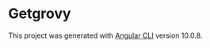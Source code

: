 # Getgrovy

This project was generated with [Angular CLI](https://github.com/angular/angular-cli) version 10.0.8.

